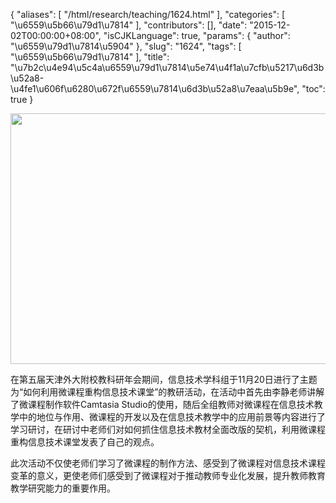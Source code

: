 {
    "aliases": [
        "/html/research/teaching/1624.html"
    ],
    "categories": [
        "\u6559\u5b66\u79d1\u7814"
    ],
    "contributors": [],
    "date": "2015-12-02T00:00:00+08:00",
    "isCJKLanguage": true,
    "params": {
        "author": "\u6559\u79d1\u7814\u5904"
    },
    "slug": "1624",
    "tags": [
        "\u6559\u5b66\u79d1\u7814"
    ],
    "title": "\u7b2c\u4e94\u5c4a\u6559\u79d1\u7814\u5e74\u4f1a\u7cfb\u5217\u6d3b\u52a8-\u4fe1\u606f\u6280\u672f\u6559\u7814\u6d3b\u52a8\u7eaa\u5b9e",
    "toc": true
}


<img
    src="https://cdn.tfls.online/mirror/full/3940233d68a6270ac634d3ecba09b379f42a59e3.jpg"
    style="display:block;margin-left:auto;margin-right:auto;"
    decoding="async"
    fetchpriority="auto"
    loading="lazy"
    height="401"
    width="600"
/>






在第五届天津外大附校教科研年会期间，信息技术学科组于11月20日进行了主题为“如何利用微课程重构信息技术课堂”的教研活动，在活动中首先由李静老师讲解了微课程制作软件Camtasia Studio的使用，随后全组教师对微课程在信息技术教学中的地位与作用、微课程的开发以及在信息技术教学中的应用前景等内容进行了学习研讨，在研讨中老师们对如何抓住信息技术教材全面改版的契机，利用微课程重构信息技术课堂发表了自己的观点。




此次活动不仅使老师们学习了微课程的制作方法、感受到了微课程对信息技术课程变革的意义，更使老师们感受到了微课程对于推动教师专业化发展，提升教师教育教学研究能力的重要作用。



  




